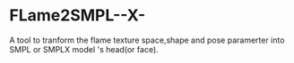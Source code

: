 # FLame2SMPL--X-
A tool to tranform the flame texture space,shape and pose paramerter into SMPL or SMPLX model 's head(or face).
